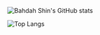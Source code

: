 ![Bahdah Shin's GitHub stats](https://github-readme-stats.vercel.app/api?username=bahdah&show_icons=true)

![Top Langs](https://github-readme-stats.vercel.app/api/top-langs/?username=bahdah)

